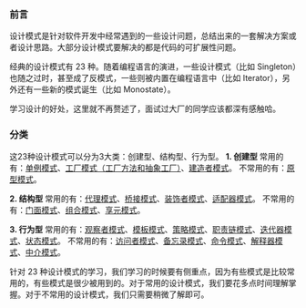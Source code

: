 ### 前言
设计模式是针对软件开发中经常遇到的一些设计问题，总结出来的一套解决方案或者设计思路。大部分设计模式要解决的都是代码的可扩展性问题。

经典的设计模式有 23 种。随着编程语言的演进，一些设计模式（比如 Singleton）也随之过时，甚至成了反模式，一些则被内置在编程语言中（比如 Iterator），另外还有一些新的模式诞生（比如 Monostate）。

学习设计的好处，这里就不再赘述了，面试过大厂的同学应该都深有感触哈。

### 分类
这23种设计模式可以分为3大类：创建型、结构型、行为型。
**1. 创建型**
常用的有：[单例模式](01-单例模式.md)、[工厂模式（工厂方法和抽象工厂）](02-工厂模式.md)、[建造者模式](03-建造者模式.md)。
不常用的有：[原型模式](04-原型模式.md)。

**2. 结构型**
常用的有：[代理模式](05-代理模式.md)、[桥接模式](06-桥接模式.md)、[装饰者模式](07-装饰器模式.md)、[适配器模式]()。
不常用的有：[门面模式](09-门面模式.md)、[组合模式](10-组合模式.md)、[享元模式](11-享元模式.md)。

**3. 行为型**
常用的有：[观察者模式](12-观察者模式.md)、[模板模式](13-模版模式.md)、[策略模式](14-策略模式.md)、[职责链模式](15-职责链模式.md)、[迭代器模式](16-迭代器模式.md)、[状态模式](17-状态模式.md)。
不常用的有：[访问者模式](18-访问者模式.md)、[备忘录模式](19-备忘录模式.md)、[命令模式](20-命令模式.md)、[解释器模式](21-解释器模式.md)、[中介模式](22-中介模式.md)。

针对 23 种设计模式的学习，我们学习的时候要有侧重点，因为有些模式是比较常用的，有些模式是很少被用到的。对于常用的设计模式，我们要花多点时间理解掌握。对于不常用的设计模式，我们只需要稍微了解即可。